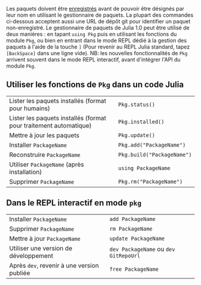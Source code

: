 Les paquets doivent être [enregistrés](https://pkg.julialang.org) avant de
pouvoir être désignés par leur nom en utilisant le gestionnaire de paquets. La
plupart des commandes ci-dessous acceptent aussi une URL de dépôt git pour
identifier un paquet non-enregistré. Le gestionnaire de paquets de Julia 1.0
peut être utilisé de deux manières : en tapant `using Pkg` puis en utilisant les
fonctions du module `Pkg`, ou bien en entrant dans le mode REPL dédié à la
gestion des paquets à l'aide de la touche `]` (Pour revenir au REPL Julia
standard, tapez `[BackSpace]` dans une ligne vide). NB: les nouvelles
fonctionnalités de `Pkg` arrivent souvent dans le mode REPL interactif, avant
d'intégrer l'API du module `Pkg`.

## Utiliser les fonctions de `Pkg` dans un code Julia

|                                                                   |                            |
| ------------------------------------------                        | -------------------------- |
| Lister les paquets installés (format pour humains)                | `Pkg.status()`             |
| Lister les paquets installés (format pour traitement automatique) | `Pkg.installed()`          |
| Mettre à jour les paquets                                         | `Pkg.update()`             |
| Installer `PackageName`                                           | `Pkg.add("PackageName")`   |
| Reconstruire `PackageName`                                        | `Pkg.build("PackageName")` |
| Utiliser `PackageName` (après installation)                       | `using PackageName`        |
| Supprimer `PackageName`                                           | `Pkg.rm("PackageName")`    |

## Dans le REPL interactif en mode `pkg`

|                                            |                                       |
| --------------------------------------     | ------------------------------------- |
| Installer `PackageName`                    | `add PackageName`                     |
| Supprimer `PackageName`                    | `rm PackageName`                      |
| Mettre à jour `PackageName`                | `update PackageName`                  |
| Utiliser une version de développement      | `dev PackageName` ou `dev GitRepoUrl` |
| Après `dev`, revenir à une version publiée | `free PackageName`                    |

